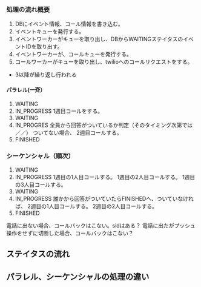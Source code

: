 ### 処理の流れ概要
1. DBにイベント情報、コール情報を書き込む。
2. イベントキューを発行する。
3. イベントワーカーがキューを取り出し、DBからWAITINGステイタスのイベントIDを取り出す。
4. イベントワーカーが、コールキューを発行する。
5. コールワーカーがキューを取り出し、twilioへのコールリクエストをする。 

* 3以降が繰り返し行われる

#### パラレル(一斉）
1. WAITING
2. IN_PROGRESS
   1週目コールをする。
3. WAITING
2. IN_PROGRES
   全員から回答がついているか判定（そのタイミング次第では／／）
   ついてない場合、
   2週目コールする。
3. FINISHED

### シーケンシャル（順次）
1. WAITING
2. IN_PROGRESS
   1週目の1人目コールする。
   1週目の2人目コールする。
   1週目の3人目コールする。
3. WAITING
4. IN_PROGRESS
   誰かから回答がついていたらFINISHEDへ、ついていなければ、
   2週目の1人目コールする。
   2週目の2人目コールする。
3. FINISHED

電話に出ない場合、コールバックはこない。sidはある？
電話に出たがプッシュ操作をせずに切断した場合、コールバックはこない？

## ステイタスの流れ



## パラレル、シーケンシャルの処理の違い

